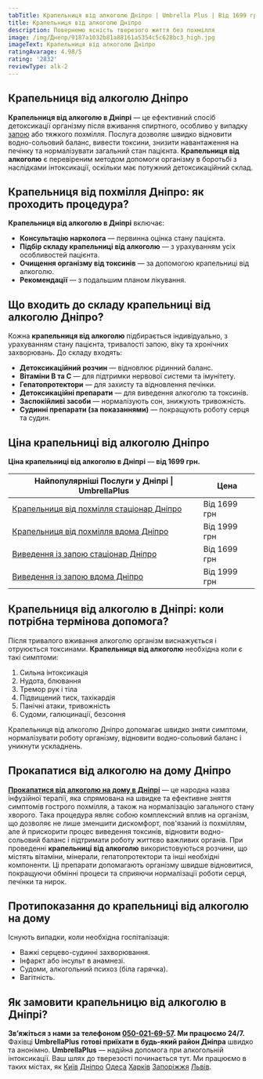 ```yaml
---
tabTitle: Крапельниця від алкоголю Дніпро | Umbrella Plus | Від 1699 грн
title: Крапельниця від алкоголю Дніпро
description: Повернемо ясність тверезого життя без похмілля
image: /img/Днепр/9187a1032b81a88161a5354c5c628bc3_high.jpg
imageText: Крапельниця від алкоголю Дніпро
ratingAvarage: 4.98/5
rating: '2832'
reviewType: alk-2
---
```


## Крапельниця від алкоголю Дніпро

**Крапельниця від алкоголю в Дніпрі** — це ефективний спосіб детоксикації організму після вживання спиртного, особливо у випадку [запою](https://umbrella-plus.com.ua/uk/dnepr/vivod-iz-zapoia-dnepr-ua/) або тяжкого похмілля. Послуга дозволяє швидко відновити водно-сольовий баланс, вивести токсини, знизити навантаження на печінку та нормалізувати загальний стан пацієнта. **Крапельниця від алкоголю** є перевіреним методом допомоги організму в боротьбі з наслідками інтоксикації, оскільки має потужний детоксикаційний склад.

## Крапельниця від похмілля Дніпро: як проходить процедура?

**Крапельниця від алкоголю в Дніпрі** включає:

* **Консультацію нарколога** — первинна оцінка стану пацієнта.
* **Підбір складу крапельниці від алкоголю** — з урахуванням усіх особливостей пацієнта.
* **Очищення організму від токсинів** — за допомогою крапельниці від алкоголю.
* **Рекомендації** — з подальшим планом лікування.

## Що входить до складу крапельниці від алкоголю Дніпро?

Кожна **крапельниця від алкоголю** підбирається індивідуально, з урахуванням стану пацієнта, тривалості запою, віку та хронічних захворювань. До складу входять:

* **Детоксикаційний розчин** — відновлює рідинний баланс.
* **Вітаміни B та C** — для підтримки нервової системи та імунітету.
* **Гепатопротектори** — для захисту та відновлення печінки.
* **Детоксикаційні препарати** — для виведення алкоголю та токсинів.
* **Заспокійливі засоби** — нормалізують сон, знижують тривожність.
* **Судинні препарати (за показаннями)** — покращують роботу серця та судин.

## Ціна крапельниці від алкоголю Дніпро

**Ціна крапельниці від алкоголю в Дніпрі** — **від 1699 грн.**

| Найпопулярніші Послуги у Дніпрі \| UmbrellaPlus                              | Цена         |
| ---------------------------------------------------------------------------- | ------------ |
| [Крапельниця від похмілля стаціонар Дніпро](Kapelnica_ot_alkogola_dnepr)     | Від 1699 грн |
| [Крапельниця від похмілля вдома Дніпро](Kapelnica_ot_alkogola_na_domy_dnepr) | Від 1999 грн |
| [Виведення із запою стаціонар Дніпро](Vivod-iz-zapoia-dnepr-ua)              | Від 1699 грн |
| [Виведення із запою вдома Дніпро](Vivod-iz-zapoia-na-domy-dnepr-ua)          | Від 1999 грн |

## Крапельниця від алкоголю в Дніпрі: коли потрібна термінова допомога?

Після тривалого вживання алкоголю організм виснажується і отруюється токсинами. **Крапельниця від алкоголю** необхідна коли є такі симптоми:

1. Сильна інтоксикація
2. Нудота, блювання
3. Тремор рук і тіла
4. Підвищений тиск, тахікардія
5. Панічні атаки, тривожність
6. Судоми, галюцинації, безсоння

Крапельниця від алкоголю Дніпро допомагає швидко зняти симптоми, нормалізувати роботу організму, відновити водно-сольовий баланс і уникнути ускладнень.

## Прокапатися від алкоголю на дому Дніпро

**[Прокапатися від алкоголю на дому в Дніпрі](https://umbrella-plus.com.ua/uk/dnepr/kapelnica_ot_alkogola_na_domy_dnepr/)** — це народна назва інфузійної терапії, яка спрямована на швидке та ефективне зняття симптомів гострого похмілля, а також на нормалізацію загального стану хворого. Така процедура являє собою комплексний вплив на організм, що дозволяє не лише зменшити дискомфорт, пов'язаний із похміллям, але й прискорити процес виведення токсинів, відновити водно-сольовий баланс і підтримати роботу життєво важливих органів. При проведенні **крапельниці від алкоголю** використовуються розчини, що містять вітаміни, мінерали, гепатопротектори та інші необхідні компоненти. Ці препарати допомагають організму швидше відновитися, покращуючи обмінні процеси та сприяючи нормалізації роботи серця, печінки та нирок.

## Протипоказання до крапельниці від алкоголю на дому

Існують випадки, коли необхідна госпіталізація:

* Важкі серцево-судинні захворювання.
* Інфаркт або інсульт в анамнезі.
* Судоми, алкогольний психоз (біла гарячка).
* Вагітність.

## Як замовити крапельницю від алкоголю в Дніпрі?

**Зв’яжіться з нами за телефоном [050-021-69-57](tel:0500216957). Ми працюємо 24/7.**
Фахівці **UmbrellaPlus** **готові приїхати в будь-який район Дніпра** швидко та анонімно.
**UmbrellaPlus** — надійна допомога при алкогольній інтоксикації. Ваш шлях до тверезості починається тут.
Ми працюємо в таких містах, як [Київ](https://umbrella-plus.com.ua/uk/kiev/) [Дніпро](https://umbrella-plus.com.ua/uk/dnepr/) [Одеса](https://umbrella-plus.com.ua/uk/lechenie-alc/) [Харків](https://umbrella-plus.com.ua/uk/kharkiv/) [Запоріжжя](https://umbrella-plus.com.ua/uk/zaporozie/) [Львів](https://umbrella-plus.com.ua/uk/lviv/).

